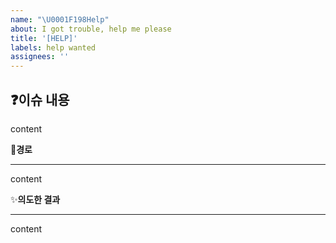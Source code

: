```yaml
---
name: "\U0001F198Help"
about: I got trouble, help me please
title: '[HELP]'
labels: help wanted
assignees: ''
---
```


## :question:**이슈 내용**

content

:mag_right:**경로**

---

content

:sparkles:**의도한 결과**

---

content
